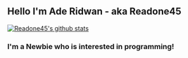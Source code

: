 ## Hello I'm Ade Ridwan - aka Readone45

[![Readone45's github stats](https://github-readme-stats.vercel.app/api?username=readone45)](https://github.com/readone45/readone45)

### I'm a Newbie who is interested in programming!
